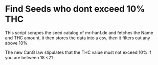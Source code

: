 # Find Seeds who dont exceed 10% THC

This script scrapes the seed catalog of mr-hanf.de and fetches the Name and THC amount, it then stores the data into a csv, then it filters out any above 10%

The new CanG law stipulates that the THC value must not exceed 10% if you are between 18 <21
